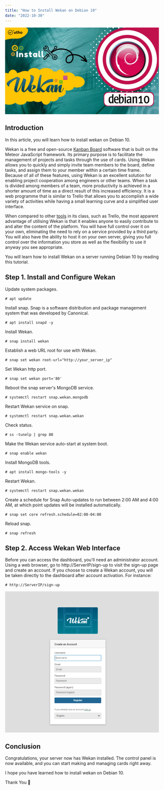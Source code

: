 ```yaml
---
title: "How to Install Wekan on Debian 10"
date: "2022-10-30"
---
```


![How to Install Wekan on Debian 10](images/How-to-Install-Wekan-on-Debian-10_utho.jpg)

## Introduction

In this article, you will learn how to install wekan on Debian 10.

Wekan is a free and open-source [Kanban Board](https://en.wikipedia.org/wiki/Kanban_board) software that is built on the Meteor JavaScript framework. Its primary purpose is to facilitate the management of projects and tasks through the use of cards. Using Wekan allows you to quickly and simply invite team members to the board, define tasks, and assign them to your member within a certain time frame. Because of all of these features, using Wekan is an excellent solution for enabling project cooperation among engineers or other teams. When a task is divided among members of a team, more productivity is achieved in a shorter amount of time as a direct result of this increased efficiency. It is a web programme that is similar to Trello that allows you to accomplish a wide variety of activities while having a small learning curve and a simplified user interface.

When compared to other [tools](https://utho.com/docs/tutorial/how-to-install-php-8-on-debian-10/) in its class, such as Trello, the most apparent advantage of utilising Wekan is that it enables anyone to easily contribute to and alter the content of the platform. You will have full control over it on your own, eliminating the need to rely on a service provided by a third party. You will also have the ability to host it on your own server, giving you full control over the information you store as well as the flexibility to use it anyway you see appropriate.

You will learn how to install Wekan on a server running Debian 10 by reading this tutorial.

## Step 1\. Install and Configure Wekan

Update system packages.

```
# apt update
```

Install snap. Snap is a software distribution and package management system that was developed by Canonical.

```
# apt install snapd -y
```

Install Wekan.

```
# snap install wekan
```

Establish a web URL root for use with Wekan.

```
# snap set wekan root-url="http://your_server_ip"
```

Set Wekan http port.

```
# snap set wekan port='80'
```

Reboot the snap server's MongoDB service.

```
# systemctl restart snap.wekan.mongodb
```

Restart Wekan service on snap.

```
# systemctl restart snap.wekan.wekan
```

Check status.

```
# ss -tunelp | grep 80
```

Make the Wekan service auto-start at system boot.

```
# snap enable wekan
```

Install MongoDB tools.

```
# apt install mongo-tools -y
```

Restart Wekan.

```
# systemctl restart snap.wekan.wekan
```

Create a schedule for Snap Auto-updates to run between 2:00 AM and 4:00 AM, at which point updates will be installed automatically.

```
# snap set core refresh.schedule=02:00-04:00
```

Reload snap.

```
# snap refresh
```

## Step 2. Access Wekan Web Interface

Before you can access the dashboard, you'll need an administrator account. Using a web browser, go to http://ServerIP/sign-up to visit the sign-up page and create an account. If you choose to create a Wekan account, you will be taken directly to the dashboard after account activation. For instance:

```
# http://ServerIP/sign-up
```

![command output](images/image-429.png)

## Conclusion

Congratulations, your server now has Wekan installed. The control panel is now available, and you can start making and managing cards right away.

I hope you have learned how to install wekan on Debian 10.

Thank You 🙂
